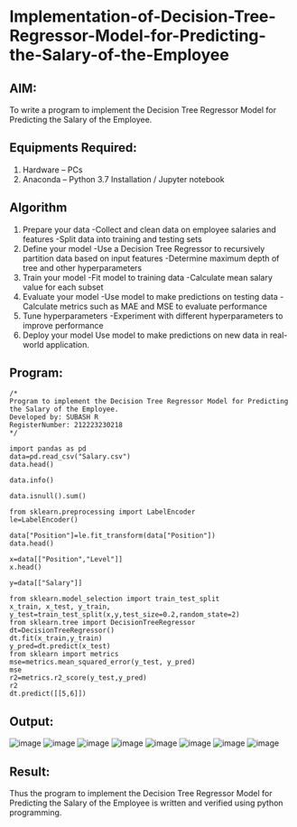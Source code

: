 # Implementation-of-Decision-Tree-Regressor-Model-for-Predicting-the-Salary-of-the-Employee

## AIM:
To write a program to implement the Decision Tree Regressor Model for Predicting the Salary of the Employee.

## Equipments Required:
1. Hardware – PCs
2. Anaconda – Python 3.7 Installation / Jupyter notebook

## Algorithm
1. Prepare your data -Collect and clean data on employee salaries and features -Split data into training and testing sets
2. Define your model -Use a Decision Tree Regressor to recursively partition data based on input features -Determine maximum depth of tree and other hyperparameters
3. Train your model -Fit model to training data -Calculate mean salary value for each subset
4. Evaluate your model -Use model to make predictions on testing data -Calculate metrics such as MAE and MSE to evaluate performance
5. Tune hyperparameters -Experiment with different hyperparameters to improve performance
6. Deploy your model Use model to make predictions on new data in real-world application.

## Program:
```
/*
Program to implement the Decision Tree Regressor Model for Predicting the Salary of the Employee.
Developed by: SUBASH R
RegisterNumber: 212223230218
*/
```
```
import pandas as pd
data=pd.read_csv("Salary.csv")
data.head()

data.info()

data.isnull().sum()

from sklearn.preprocessing import LabelEncoder
le=LabelEncoder()

data["Position"]=le.fit_transform(data["Position"])
data.head()

x=data[["Position","Level"]]
x.head()

y=data[["Salary"]]

from sklearn.model_selection import train_test_split
x_train, x_test, y_train, y_test=train_test_split(x,y,test_size=0.2,random_state=2)
from sklearn.tree import DecisionTreeRegressor
dt=DecisionTreeRegressor()
dt.fit(x_train,y_train)
y_pred=dt.predict(x_test)
from sklearn import metrics
mse=metrics.mean_squared_error(y_test, y_pred)
mse
r2=metrics.r2_score(y_test,y_pred)
r2
dt.predict([[5,6]])
```
## Output:
![image](https://github.com/user-attachments/assets/4d3c9634-a569-4585-9ffd-538e343c39f7)
![image](https://github.com/user-attachments/assets/11fe9207-7427-47d3-97bc-98ba42f7188d)
![image](https://github.com/user-attachments/assets/7b59c261-b32d-4daf-b8bc-4f5485f3282e)
![image](https://github.com/user-attachments/assets/42edbaff-19af-4847-b383-61c8ae96df48)
![image](https://github.com/user-attachments/assets/b5c26350-4d83-46dc-8051-76971c884e6f)
![image](https://github.com/user-attachments/assets/0dbc1026-079b-4cf5-b518-f397aba80317)
![image](https://github.com/user-attachments/assets/f75c0090-7c13-4f29-8821-fb72b6cb8cdf)
![image](https://github.com/user-attachments/assets/263e3c57-9fd3-4967-9e7b-bbf7a485b8b3)



## Result:
Thus the program to implement the Decision Tree Regressor Model for Predicting the Salary of the Employee is written and verified using python programming.
